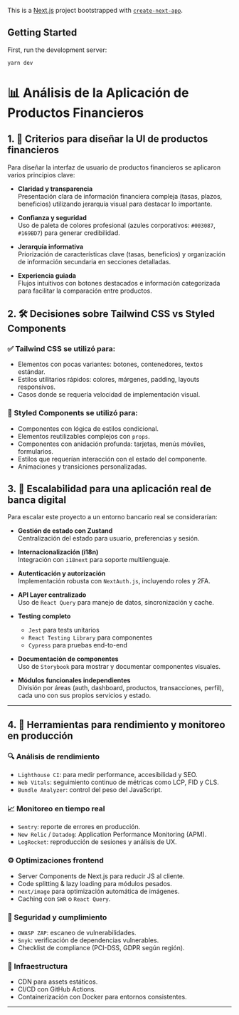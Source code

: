 This is a [Next.js](https://nextjs.org) project bootstrapped with [`create-next-app`](https://nextjs.org/docs/app/api-reference/cli/create-next-app).

## Getting Started

First, run the development server:

```bash
yarn dev
```

# 📊 Análisis de la Aplicación de Productos Financieros

## 1. 🎨 Criterios para diseñar la UI de productos financieros

Para diseñar la interfaz de usuario de productos financieros se aplicaron varios principios clave:

- **Claridad y transparencia**  
  Presentación clara de información financiera compleja (tasas, plazos, beneficios) utilizando jerarquía visual para destacar lo importante.

- **Confianza y seguridad**  
  Uso de paleta de colores profesional (azules corporativos: `#003087`, `#169BD7`) para generar credibilidad.


- **Jerarquía informativa**  
  Priorización de características clave (tasas, beneficios) y organización de información secundaria en secciones detalladas.

- **Experiencia guiada**  
  Flujos intuitivos con botones destacados e información categorizada para facilitar la comparación entre productos.



## 2. 🛠️ Decisiones sobre Tailwind CSS vs Styled Components

### ✅ Tailwind CSS se utilizó para:
- Elementos con pocas variantes: botones, contenedores, textos estándar.
- Estilos utilitarios rápidos: colores, márgenes, padding, layouts responsivos.
- Casos donde se requería velocidad de implementación visual.

### 🎯 Styled Components se utilizó para:
- Componentes con lógica de estilos condicional.
- Elementos reutilizables complejos con `props`.
- Componentes con anidación profunda: tarjetas, menús móviles, formularios.
- Estilos que requerían interacción con el estado del componente.
- Animaciones y transiciones personalizadas.



## 3. 🚀 Escalabilidad para una aplicación real de banca digital

Para escalar este proyecto a un entorno bancario real se considerarían:

- **Gestión de estado con Zustand**  
  Centralización del estado para usuario, preferencias y sesión.

- **Internacionalización (i18n)**  
  Integración con `i18next` para soporte multilenguaje.

- **Autenticación y autorización**  
  Implementación robusta con `NextAuth.js`, incluyendo roles y 2FA.

- **API Layer centralizado**  
  Uso de `React Query` para manejo de datos, sincronización y cache.

- **Testing completo**  
  - `Jest` para tests unitarios  
  - `React Testing Library` para componentes  
  - `Cypress` para pruebas end-to-end

- **Documentación de componentes**  
  Uso de `Storybook` para mostrar y documentar componentes visuales.

- **Módulos funcionales independientes**  
  División por áreas (auth, dashboard, productos, transacciones, perfil), cada uno con sus propios servicios y estado.

---

## 4. 🧠 Herramientas para rendimiento y monitoreo en producción

### 🔍 Análisis de rendimiento
- `Lighthouse CI`: para medir performance, accesibilidad y SEO.
- `Web Vitals`: seguimiento continuo de métricas como LCP, FID y CLS.
- `Bundle Analyzer`: control del peso del JavaScript.

### 📈 Monitoreo en tiempo real
- `Sentry`: reporte de errores en producción.
- `New Relic` / `Datadog`: Application Performance Monitoring (APM).
- `LogRocket`: reproducción de sesiones y análisis de UX.

### ⚙️ Optimizaciones frontend
- Server Components de Next.js para reducir JS al cliente.
- Code splitting & lazy loading para módulos pesados.
- `next/image` para optimización automática de imágenes.
- Caching con `SWR` o `React Query`.

### 🔐 Seguridad y cumplimiento
- `OWASP ZAP`: escaneo de vulnerabilidades.
- `Snyk`: verificación de dependencias vulnerables.
- Checklist de compliance (PCI-DSS, GDPR según región).

### 🧱 Infraestructura
- CDN para assets estáticos.
- CI/CD con GitHub Actions.
- Containerización con Docker para entornos consistentes.

---


